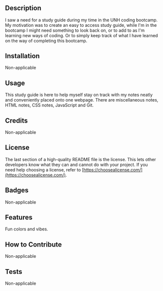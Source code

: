 # <A PreWork Study Guide>

## Description

I saw a need for a study guide during my time in the UNH coding bootcamp. My motivation was to create an easy to access study guide, while I'm in the bootcamp I might need something to look back on, or to add to as I'm learning new ways of coding. Or to simply keep track of what I have learned on the way of completing this bootcamp.

## Installation

Non-applicable

## Usage

This study guide is here to help myself stay on track with my notes neatly and conveniently placed onto one webpage. There are miscellaneous notes, HTML notes, CSS notes, JavaScript and Git.

## Credits

Non-applicable

## License

The last section of a high-quality README file is the license. This lets other developers know what they can and cannot do with your project. If you need help choosing a license, refer to [https://choosealicense.com/](https://choosealicense.com/).

## Badges

Non-applicable

## Features

Fun colors and vibes.

## How to Contribute

Non-applicable

## Tests

Non-applicable